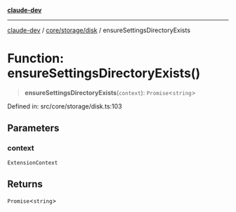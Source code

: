 [**claude-dev**](../../../../README.md)

***

[claude-dev](../../../../README.md) / [core/storage/disk](../README.md) / ensureSettingsDirectoryExists

# Function: ensureSettingsDirectoryExists()

> **ensureSettingsDirectoryExists**(`context`): `Promise`\<`string`\>

Defined in: src/core/storage/disk.ts:103

## Parameters

### context

`ExtensionContext`

## Returns

`Promise`\<`string`\>

